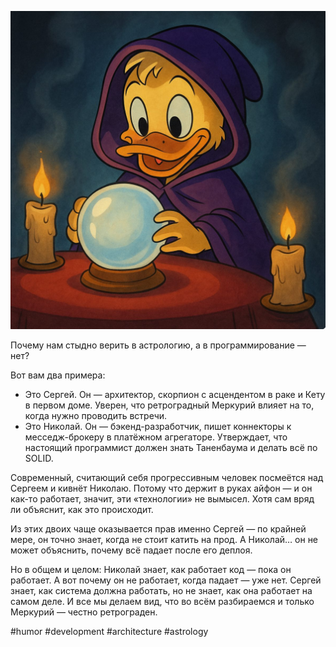 ![alt text](Почему-нам-стыдно-верить-в-астрологию.png)

Почему нам стыдно верить в астрологию, а в программирование — нет?

Вот вам два примера:
- Это Сергей. Он — архитектор, скорпион с асцендентом в раке и Кету в первом доме. Уверен, что ретроградный Меркурий влияет на то, когда нужно проводить встречи.
- Это Николай. Он — бэкенд-разработчик, пишет коннекторы к месседж-брокеру в платёжном агрегаторе. Утверждает, что настоящий программист должен знать Таненбаума и делать всё по SOLID.

Современный, считающий себя прогрессивным человек посмеётся над Сергеем и кивнёт Николаю. Потому что держит в руках айфон — и он как-то работает, значит, эти «технологии» не вымысел. Хотя сам вряд ли объяснит, как это происходит.

Из этих двоих чаще оказывается прав именно Сергей — по крайней мере, он точно знает, когда не стоит катить на прод. А Николай… он не может объяснить, почему всё падает после его деплоя.

Но в общем и целом: Николай знает, как работает код — пока он работает. А вот почему он не работает, когда падает — уже нет. Сергей знает, как система должна работать, но не знает, как она работает на самом деле. И все мы делаем вид, что во всём разбираемся и только Меркурий — честно ретрограден.

#humor #development #architecture #astrology